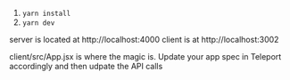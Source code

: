 1. `yarn install`
2. `yarn dev`

server is located at http://localhost:4000
client is at http://localhost:3002

client/src/App.jsx is where the magic is. Update your app spec in Teleport accordingly and then udpate the API calls